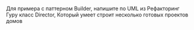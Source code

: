 Для примера с паттерном Builder, напишите по UML из Рефакторинг Гуру класс Director, Который умеет строит несколько готовых проектов домов

